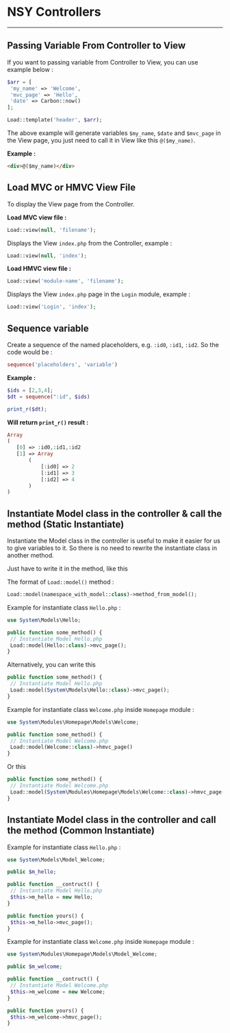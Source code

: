 # NSY Controllers

---

## Passing Variable From Controller to View

If you want to passing variable from Controller to View, you can use example below :

```php
$arr = [
 'my_name' => 'Welcome',
 'mvc_page' => 'Hello',
 'date' => Carbon::now()
];

Load::template('header', $arr);
```

The above example will generate variables `$my_name`, `$date` and `$mvc_page` in the View page, you just need to call it in View like this `@($my_name)`.

**Example :**

```html
<div>@($my_name)</div>
```

## Load MVC or HMVC View File

To display the View page from the Controller.

**Load MVC view file :**

```php
Load::view(null, 'filename');
```

Displays the View `index.php` from the Controller, example :

```php
Load::view(null, 'index');
```

**Load HMVC view file :**

```php
Load::view('module-name', 'filename');
```

Displays the View `index.php` page in the `Login` module, example :

```php
Load::view('Login', 'index');
```

## Sequence variable

Create a sequence of the named placeholders, e.g. `:id0`, `:id1`, `:id2`. So the code would be :

```php
sequence('placeholders', 'variable')
```

**Example :**

```php
$ids = [2,3,4];
$dt = sequence(":id", $ids)

print_r($dt);
```

**Will return `print_r()` result :**

```php
Array
(
   [0] => :id0,:id1,:id2
   [1] => Array
       (
           [:id0] => 2
           [:id1] => 3
           [:id2] => 4
       )
)
```

## Instantiate Model class in the controller & call the method (Static Instantiate)

Instantiate the Model class in the controller is useful to make it easier for us to give variables to it.
So there is no need to rewrite the instantiate class in another method.

Just have to write it in the method, like this

The format of `Load::model()` method :

```php
Load::model(namespace_with_model::class)->method_from_model();
```

Example for instantiate class `Hello.php` :

```php
use System\Models\Hello;

public function some_method() {
 // Instantiate Model Hello.php
 Load::model(Hello::class)->mvc_page();
}
```

Alternatively, you can write this

```php
public function some_method() {
 // Instantiate Model Hello.php
 Load::model(System\Models\Hello::class)->mvc_page();
}
```

Example for instantiate class `Welcome.php` inside `Homepage` module :

```php
use System\Modules\Homepage\Models\Welcome;

public function some_method() {
 // Instantiate Model Welcome.php
 Load::model(Welcome::class)->hmvc_page()
}
```

Or this

```php
public function some_method() {
 // Instantiate Model Welcome.php
 Load::model(System\Modules\Homepage\Models\Welcome::class)->hmvc_page()
}
```

## Instantiate Model class in the controller and call the method (Common Instantiate)

Example for instantiate class `Hello.php` :

```php
use System\Models\Model_Welcome;

public $m_hello;

public function __contruct() {
 // Instantiate Model Hello.php
 $this->m_hello = new Hello;
}

public function yours() {
 $this->m_hello->mvc_page();
}
```

Example for instantiate class `Welcome.php` inside `Homepage` module :

```php
use System\Modules\Homepage\Models\Model_Welcome;

public $m_welcome;

public function __contruct() {
 // Instantiate Model Welcome.php
 $this->m_welcome = new Welcome;
}

public function yours() {
 $this->m_welcome->hmvc_page();
}
```
